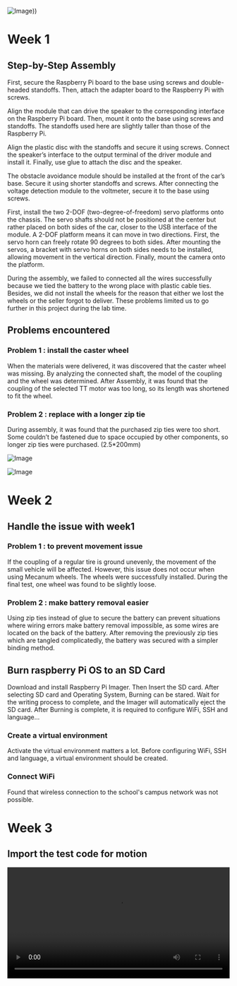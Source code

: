 ![Image](https://github.com/user-attachments/assets/94fb9202-74d2-49bc-ae0d-d3c7552f86f0)))

# Week 1

## Step-by-Step Assembly
   First, secure the Raspberry Pi board to the base using screws and double-headed standoffs. Then, attach the adapter board to the Raspberry Pi with screws.

   Align the module that can drive the speaker to the corresponding interface on the Raspberry Pi board. Then, mount it onto the base using screws and standoffs. The standoffs used here are slightly taller than those of the Raspberry Pi.

  Align the plastic disc with the standoffs and secure it using screws. Connect the speaker’s interface to the output terminal of the driver module and install it. Finally, use glue to attach the disc and the speaker.

  The obstacle avoidance module should be installed at the front of the car’s base. Secure it using shorter standoffs and screws. After connecting the voltage detection module to the voltmeter, secure it to the base using screws.

First, install the two 2-DOF (two-degree-of-freedom) servo platforms onto the chassis. The servo shafts should not be positioned at the center but rather placed on both sides of the car, closer to the USB interface of the module. A 2-DOF platform means it can move in two directions. First, the servo horn can freely rotate 90 degrees to both sides. After mounting the servos, a bracket with servo horns on both sides needs to be installed, allowing movement in the vertical direction. Finally, mount the camera onto the platform.

During the assembly, we failed to connected all the wires successfully because we tied the battery to the wrong place with plastic cable ties. Besides, we did not install the wheels for the reason that either we lost the wheels or the seller forgot to deliver. These problems limited us to go further in this project during the lab time.
## Problems encountered 
### Problem 1 : install the caster wheel
  When the materials were delivered, it was discovered that the caster wheel was missing. By analyzing the connected shaft, the model of the coupling and the wheel was determined. After Assembly, it was found that the coupling of the selected TT motor was too long, so its length was shortened to fit the wheel.
### Problem 2 : replace with a longer zip tie
  During assembly, it was found that the purchased zip ties were too short. Some couldn’t be fastened due to space occupied by other components, so longer zip ties were purchased. (2.5*200mm)

![Image](https://github.com/user-attachments/assets/2113eac6-39a3-461f-8f79-90a258779228)

![Image](https://github.com/user-attachments/assets/170ca9c8-4256-494b-b975-f715867c8bc7)

# Week 2
## Handle the issue with week1
### Problem 1 :  to prevent movement issue
If the coupling of a regular tire is ground unevenly, the movement of the small vehicle will be affected. However, this issue does not occur when using Mecanum wheels. The wheels were successfully installed. During the final test, one wheel was found to be slightly loose.

### Problem 2 : make battery removal easier
Using zip ties instead of glue to secure the battery can prevent situations where wiring errors make battery removal impossible, as some wires are located on the back of the battery. After removing the previously zip ties which are tangled complicatedly, the battery was secured with a simpler binding method.

## Burn raspberry Pi OS to an SD Card
 Download and install Raspberry Pi Imager. Then Insert the SD card. After selecting SD card and  Operating System, Burning can be stared. Wait for the writing process to complete, and the Imager will automatically eject the SD card. After Burning is complete, it is required to configure WiFi, SSH and  language...
 
### Create  a virtual environment 
Activate the virtual environment matters a lot. Before configuring WiFi, SSH and  language, a virtual environment should be created.

### Connect WiFi
Found that wireless connection to the school's campus network was not possible. 

# Week 3
## Import the test code for motion

<video width="100%" controls>
  <source src="https://github.com/user-attachments/assets/54dea60a-673d-4c7d-876b-521545ffd85a" type="video/mp4">
  Your browser does not support the video tag.
</video>
